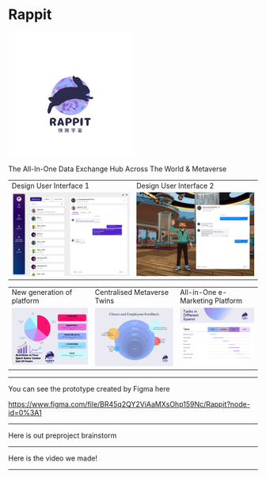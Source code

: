 # Rappit

<img src="prototypes/Navy_Logo_2.png" width="250" height="250" >

The All-In-One Data Exchange Hub Across The World & Metaverse 

<table>
  <tr>
	  <td>Design User Interface 1</td>
	  <td>Design User Interface 2</td>
  </tr>
  <tr>
	  <td valign="top"><img src="prototypes/chat.png">
	  <td valign="top"><img src="prototypes/Metaverse.png" >
</table>



<table>
  <tr>
	 <td>New generation of platform </td>
	 <td>Centralised Metaverse Twins</td>
	 <td>All-in-One e-Marketing Platform</td>
	 
  </tr>
  <tr>
    <td valign="top"><img src="prototypes/budget1.png" ></td>
    <td valign="top"><img src="prototypes/budget2.png" ></td>
    <td valign="top"><img src="prototypes/budget3.png" ></td>
  </tr>
<table>

-------------------------------------------------------
You can see the prototype created by Figma here
  
https://www.figma.com/file/BR45q2QY2ViAaMXsOhp159Nc/Rappit?node-id=0%3A1
  
-------------------------------------------------------
Here is out preproject brainstorm
  
-------------------------------------------------------
Here is the video we made!
  
-------------------------------------------------------
 
  
 

